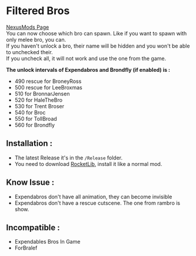 # Filtered Bros
[NexusMods Page](https://www.nexusmods.com/broforce/mods/7)   
You can now choose which bro can spawn. Like if you want to spawn with only melee bro, you can.  
If you haven't unlock a bro, their name will be hidden and you won't be able to unchecked their.  
If you uncheck all, it will not work and use the one from the game.  

**The unlock intervals of Expendabros and Brondfly (if enabled) is :**  
 * 490 rescue for BroneyRoss
 * 500 rescue for LeeBroxmas
 * 510 for BronnarJensen
 * 520 for HaleTheBro
 * 530 for Trent Broser
 * 540 for Broc
 * 550 for TollBroad
 * 560 for Brondfly

## Installation :
 * The latest Release it's in the `/Release` folder.
 * You need to download [RocketLib](https://www.nexusmods.com/broforce/mods/9), install it like a normal mod.

## Know Issue :
 * Expendabros don't have all animation, they can become invisible
 * Expendabros don't have a rescue cutscene. The one from rambro is show. 

## Incompatible :
 * Expendables Bros In Game
 * ForBralef

